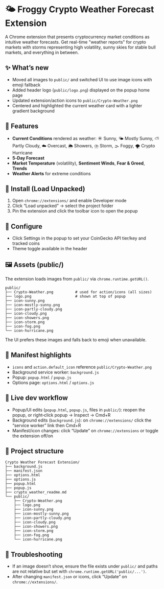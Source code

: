 # 🌤️ Froggy Crypto Weather Forecast Extension

A Chrome extension that presents cryptocurrency market conditions as intuitive weather forecasts. Get real-time "weather reports" for crypto markets with storms representing high volatility, sunny skies for stable bull markets, and everything in between.

## ✨ What’s new

- Moved all images to `public/` and switched UI to use image icons with emoji fallback
- Added header logo (`public/logo.png`) displayed on the popup home page
- Updated extension/action icons to `public/Crypto-Weather.png`
- Centered and highlighted the current weather card with a lighter gradient background

## 🎯 Features

- **Current Conditions** rendered as weather: ☀️ Sunny, 🌤️ Mostly Sunny, ⛅ Partly Cloudy, ☁️ Overcast, 🌦️ Showers, ⛈️ Storm, 🌫️ Foggy, 🌪️ Crypto Hurricane
- **5‑Day Forecast**
- **Market Temperature** (volatility), **Sentiment Winds**, **Fear & Greed**, **Trends**
- **Weather Alerts** for extreme conditions

## 🚀 Install (Load Unpacked)

1. Open `chrome://extensions/` and enable Developer mode
2. Click “Load unpacked” → select the project folder
3. Pin the extension and click the toolbar icon to open the popup

## 🔧 Configure

- Click Settings in the popup to set your CoinGecko API tier/key and tracked coins
- Theme toggle available in the header

## 🖼️ Assets (public/)

The extension loads images from `public/` via `chrome.runtime.getURL()`.

```
public/
├── Crypto-Weather.png          # used for action/icons (all sizes)
├── logo.png                    # shown at top of popup
├── icon-sunny.png
├── icon-mostly-sunny.png
├── icon-partly-cloudy.png
├── icon-cloudy.png
├── icon-showers.png
├── icon-storm.png
├── icon-fog.png
└── icon-hurricane.png
```

The UI prefers these images and falls back to emoji when unavailable.

## 📄 Manifest highlights

- `icons` and `action.default_icon` reference `public/Crypto-Weather.png`
- Background service worker: `background.js`
- Popup: `popup.html` / `popup.js`
- Options page: `options.html` / `options.js`

## 🔁 Live dev workflow

- Popup/UI edits (`popup.html`, `popup.js`, files in `public/`): reopen the popup, or right‑click popup → Inspect → Cmd+R
- Background edits (`background.js`): on `chrome://extensions/` click the “service worker” link then Cmd+R
- Manifest/icon changes: click “Update” on `chrome://extensions` or toggle the extension off/on

## 📁 Project structure

```
Crypto Weather Forecast Extension/
├── background.js
├── manifest.json
├── options.html
├── options.js
├── popup.html
├── popup.js
├── crypto_weather_readme.md
└── public/
    ├── Crypto-Weather.png
    ├── logo.png
    ├── icon-sunny.png
    ├── icon-mostly-sunny.png
    ├── icon-partly-cloudy.png
    ├── icon-cloudy.png
    ├── icon-showers.png
    ├── icon-storm.png
    ├── icon-fog.png
    └── icon-hurricane.png
```

## 🧭 Troubleshooting

- If an image doesn’t show, ensure the file exists under `public/` and paths are not relative but set with `chrome.runtime.getURL('public/...')`.
- After changing `manifest.json` or icons, click “Update” on `chrome://extensions/`.
